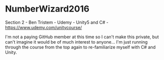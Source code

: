 # NumberWizard2016
Section 2 - Ben Tristem - Udemy - Unity5 and C# - https://www.udemy.com/unitycourse/

I'm not a paying GitHub member at this time so I can't make this private, but can't imagine it would be of much interest to anyone... I'm just running through the course from the top again to re-familiarize myself with C# and Unity.
